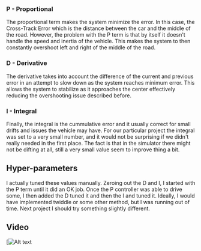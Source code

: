 ### P - Proportional

The proportional term makes the system minimize the error. In this case, the Cross-Track Error which is the distance between the car and the middle of the road. However, the problem with the P term is that by itself it doesn't handle the speed and inertia of the vehicle. This makes the system to then constantly overshoot left and right of the middle of the road.

### D - Derivative

The derivative takes into account the difference of the current and previous error in an attempt to slow down as the system reaches minimum error. This allows the system to stabilize as it approaches the center effectively reducing the overshooting issue described before.

### I - Integral

Finally, the integral is the cummulative error and it usually correct for small drifts and issues the vehicle may have. For our particular project the integral was set to a very small number, and it would not be surprising if we didn't really needed in the first place. The fact is that in the simulator there might not be difting at all, still a very small value seem to improve thing a bit.

## Hyper-parameters

I actually tuned these values manually. Zeroing out the D and I, I started with the P term until it did an OK job. Once the P controller was able to drive some, I then added the D tuned it and then the I and tuned it. Ideally, I would have implemented twiddle or some other method, but I was running out of time. Next project I should try something slightly different.

## Video

[![Alt text](https://www.youtube.com/watch?v=PFFDbY8v8nY)
